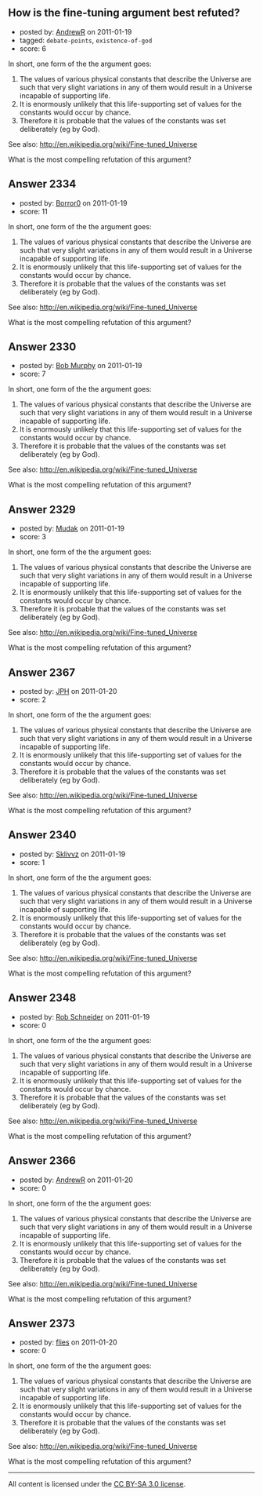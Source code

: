 ## How is the fine-tuning argument best refuted?

- posted by: [AndrewR](https://stackexchange.com/users/-1/176-andrewr) on 2011-01-19
- tagged: `debate-points`, `existence-of-god`
- score: 6

In short, one form of the the argument goes:

1. The values of various physical constants that describe the Universe are such that very slight variations in any of them would result in a Universe incapable of supporting life.
2. It is enormously unlikely that this life-supporting set of values for the constants would occur by chance.
3. Therefore it is probable that the values of the constants was set deliberately (eg by God).

See also: http://en.wikipedia.org/wiki/Fine-tuned_Universe

What is the most compelling refutation of this argument?


## Answer 2334

- posted by: [Borror0](https://stackexchange.com/users/-1/484-borror0) on 2011-01-19
- score: 11

In short, one form of the the argument goes:

1. The values of various physical constants that describe the Universe are such that very slight variations in any of them would result in a Universe incapable of supporting life.
2. It is enormously unlikely that this life-supporting set of values for the constants would occur by chance.
3. Therefore it is probable that the values of the constants was set deliberately (eg by God).

See also: http://en.wikipedia.org/wiki/Fine-tuned_Universe

What is the most compelling refutation of this argument?


## Answer 2330

- posted by: [Bob Murphy](https://stackexchange.com/users/-1/674-bob-murphy) on 2011-01-19
- score: 7

In short, one form of the the argument goes:

1. The values of various physical constants that describe the Universe are such that very slight variations in any of them would result in a Universe incapable of supporting life.
2. It is enormously unlikely that this life-supporting set of values for the constants would occur by chance.
3. Therefore it is probable that the values of the constants was set deliberately (eg by God).

See also: http://en.wikipedia.org/wiki/Fine-tuned_Universe

What is the most compelling refutation of this argument?


## Answer 2329

- posted by: [Mudak](https://stackexchange.com/users/-1/205-mudak) on 2011-01-19
- score: 3

In short, one form of the the argument goes:

1. The values of various physical constants that describe the Universe are such that very slight variations in any of them would result in a Universe incapable of supporting life.
2. It is enormously unlikely that this life-supporting set of values for the constants would occur by chance.
3. Therefore it is probable that the values of the constants was set deliberately (eg by God).

See also: http://en.wikipedia.org/wiki/Fine-tuned_Universe

What is the most compelling refutation of this argument?


## Answer 2367

- posted by: [JPH](https://stackexchange.com/users/-1/897-jph) on 2011-01-20
- score: 2

In short, one form of the the argument goes:

1. The values of various physical constants that describe the Universe are such that very slight variations in any of them would result in a Universe incapable of supporting life.
2. It is enormously unlikely that this life-supporting set of values for the constants would occur by chance.
3. Therefore it is probable that the values of the constants was set deliberately (eg by God).

See also: http://en.wikipedia.org/wiki/Fine-tuned_Universe

What is the most compelling refutation of this argument?


## Answer 2340

- posted by: [Sklivvz](https://stackexchange.com/users/-1/675-sklivvz) on 2011-01-19
- score: 1

In short, one form of the the argument goes:

1. The values of various physical constants that describe the Universe are such that very slight variations in any of them would result in a Universe incapable of supporting life.
2. It is enormously unlikely that this life-supporting set of values for the constants would occur by chance.
3. Therefore it is probable that the values of the constants was set deliberately (eg by God).

See also: http://en.wikipedia.org/wiki/Fine-tuned_Universe

What is the most compelling refutation of this argument?


## Answer 2348

- posted by: [Rob Schneider](https://stackexchange.com/users/-1/149-rob-schneider) on 2011-01-19
- score: 0

In short, one form of the the argument goes:

1. The values of various physical constants that describe the Universe are such that very slight variations in any of them would result in a Universe incapable of supporting life.
2. It is enormously unlikely that this life-supporting set of values for the constants would occur by chance.
3. Therefore it is probable that the values of the constants was set deliberately (eg by God).

See also: http://en.wikipedia.org/wiki/Fine-tuned_Universe

What is the most compelling refutation of this argument?


## Answer 2366

- posted by: [AndrewR](https://stackexchange.com/users/-1/176-andrewr) on 2011-01-20
- score: 0

In short, one form of the the argument goes:

1. The values of various physical constants that describe the Universe are such that very slight variations in any of them would result in a Universe incapable of supporting life.
2. It is enormously unlikely that this life-supporting set of values for the constants would occur by chance.
3. Therefore it is probable that the values of the constants was set deliberately (eg by God).

See also: http://en.wikipedia.org/wiki/Fine-tuned_Universe

What is the most compelling refutation of this argument?


## Answer 2373

- posted by: [flies](https://stackexchange.com/users/-1/183-flies) on 2011-01-20
- score: 0

In short, one form of the the argument goes:

1. The values of various physical constants that describe the Universe are such that very slight variations in any of them would result in a Universe incapable of supporting life.
2. It is enormously unlikely that this life-supporting set of values for the constants would occur by chance.
3. Therefore it is probable that the values of the constants was set deliberately (eg by God).

See also: http://en.wikipedia.org/wiki/Fine-tuned_Universe

What is the most compelling refutation of this argument?



---

All content is licensed under the [CC BY-SA 3.0 license](https://creativecommons.org/licenses/by-sa/3.0/).
